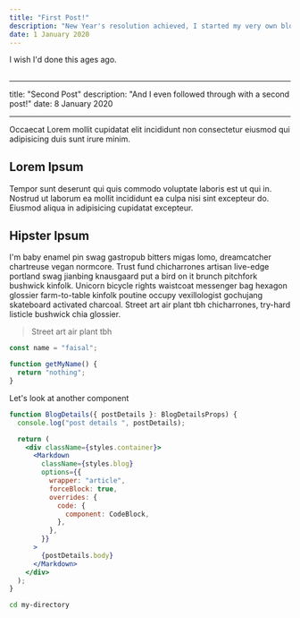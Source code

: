 ```yaml
---
title: "First Post!"
description: "New Year's resolution achieved, I started my very own blog!"
date: 1 January 2020
---
```


I wish I'd done this ages ago.

## <!-- ./posts/second_post.md -->

---

title: "Second Post"
description: "And I even followed through with a second post!"
date: 8 January 2020

---

Occaecat Lorem mollit cupidatat elit incididunt non consectetur eiusmod qui adipisicing duis sunt irure minim.

## Lorem Ipsum

Tempor sunt deserunt qui quis commodo voluptate laboris est ut qui in. Nostrud ut laborum ea mollit incididunt ea culpa nisi sint excepteur do. Eiusmod aliqua in adipisicing cupidatat excepteur.

## Hipster Ipsum

I'm baby enamel pin swag gastropub bitters migas lomo, dreamcatcher chartreuse vegan normcore. Trust fund chicharrones artisan live-edge portland swag jianbing knausgaard put a bird on it brunch pitchfork bushwick kinfolk. Unicorn bicycle rights waistcoat messenger bag hexagon glossier farm-to-table kinfolk poutine occupy vexillologist gochujang skateboard activated charcoal. Street art air plant tbh chicharrones, try-hard listicle bushwick chia glossier.

> Street art air plant tbh

```js
const name = "faisal";

function getMyName() {
  return "nothing";
}
```

Let's look at another component

```jsx
function BlogDetails({ postDetails }: BlogDetailsProps) {
  console.log("post details ", postDetails);

  return (
    <div className={styles.container}>
      <Markdown
        className={styles.blog}
        options={{
          wrapper: "article",
          forceBlock: true,
          overrides: {
            code: {
              component: CodeBlock,
            },
          },
        }}
      >
        {postDetails.body}
      </Markdown>
    </div>
  );
}
```

```sh
cd my-directory
```
